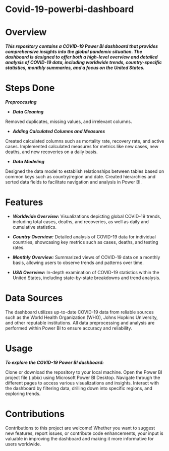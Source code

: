 # Covid-19-powerbi-dashboard
# Overview
***This repository contains a COVID-19 Power BI dashboard that provides comprehensive insights into the global pandemic situation. The dashboard is designed to offer both a high-level overview and detailed analysis of COVID-19 data, including worldwide trends, country-specific statistics, monthly summaries, and a focus on the United States.***

# Steps Done
***Preprocessing***

- ***Data Cleaning***
  
Removed duplicates, missing values, and irrelevant columns.

- ***Adding Calculated Columns and Measures***
  
Created calculated columns such as mortality rate, recovery rate, and active cases. Implemented calculated measures for metrics like new cases, new deaths, and new recoveries on a daily basis.

- ***Data Modeling***
  
Designed the data model to establish relationships between tables based on common keys such as country/region and date. Created hierarchies and sorted data fields to facilitate navigation and analysis in Power BI.

# Features 

- ***Worldwide Overview:*** Visualizations depicting global COVID-19 trends, including total cases, deaths, and recoveries, as well as daily and cumulative statistics.

- ***Country Overview:*** Detailed analysis of COVID-19 data for individual countries, showcasing key metrics such as cases, deaths, and testing rates.

- ***Monthly Overview:*** Summarized views of COVID-19 data on a monthly basis, allowing users to observe trends and patterns over time.

- ***USA Overview:*** In-depth examination of COVID-19 statistics within the United States, including state-by-state breakdowns and trend analysis.


# Data Sources

The dashboard utilizes up-to-date COVID-19 data from reliable sources such as the World Health Organization (WHO), Johns Hopkins University, and other reputable institutions. All data preprocessing and analysis are performed within Power BI to ensure accuracy and reliability.

# Usage
***To explore the COVID-19 Power BI dashboard:***

Clone or download the repository to your local machine.
Open the Power BI project file (.pbix) using Microsoft Power BI Desktop.
Navigate through the different pages to access various visualizations and insights.
Interact with the dashboard by filtering data, drilling down into specific regions, and exploring trends.

# Contributions

Contributions to this project are welcome! Whether you want to suggest new features, report issues, or contribute code enhancements, your input is valuable in improving the dashboard and making it more informative for users worldwide.
